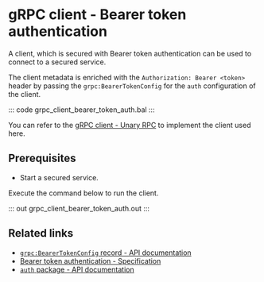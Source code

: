 # gRPC client - Bearer token authentication

A client, which is secured with Bearer token authentication can be used to connect to a secured service.

The client metadata is enriched with the `Authorization: Bearer <token>` header by passing the `grpc:BearerTokenConfig` for the `auth` configuration of the client.

   ::: code grpc_client_bearer_token_auth.bal :::

You can refer to the [gRPC client - Unary RPC](/learn/by-example/grpc-client-unary/) to implement the client used here.

## Prerequisites
- Start a secured service.

Execute the command below to run the client.

   ::: out grpc_client_bearer_token_auth.out :::

## Related links
- [`grpc:BearerTokenConfig` record - API documentation](https://lib.ballerina.io/ballerina/grpc/latest/records/BearerTokenConfig)
- [Bearer token authentication - Specification](/spec/grpc/#5116-client---bearer-token-auth)
- [`auth` package - API documentation](https://lib.ballerina.io/ballerina/auth/latest/)
